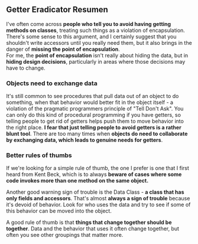 ## Getter Eradicator Resumen
I've often come across **people who tell you to avoid having getting methods on classes**, treating such things as a violation of encapsulation. There's some sense to this argument, and I certainly suggest that you shouldn't write accessors until you really need them, but it also brings in the danger of **missing the point of encapsulation**.  
For me, the **point of encapsulation** isn't really about hiding the data, but in **hiding design decisions**, particularly in areas where those decisions may have to change.  


### Objects need to exchange data
It's still common to see procedures that pull data out of an object to do something, when that behavior would better fit in the object itself - a violation of the pragmatic programmers principle of "Tell Don't Ask". You can only do this kind of procedural programming if you have getters, so telling people to get rid of getters helps push them to move behavior into the right place. **I fear that just telling people to avoid getters is a rather blunt tool**. There are too many times when **objects do need to collaborate by exchanging data, which leads to genuine needs for getters**.  

### Better rules of thumbs
If we're looking for a simple rule of thumb, the one I prefer is one that I first heard from Kent Beck, which is to always **beware of cases where some code invokes more than one method on the same object.**

Another good warning sign of trouble is the Data Class - **a class that has only fields and accessors**. That's almost **always a sign of trouble** because it's devoid of behavior. Look for who uses the data and try to see if some of this behavior can be moved into the object. 

A good rule of thumb is that **things that change together should be together**. Data and the behavior that uses it often change together, but often you see other groupings that matter more.
